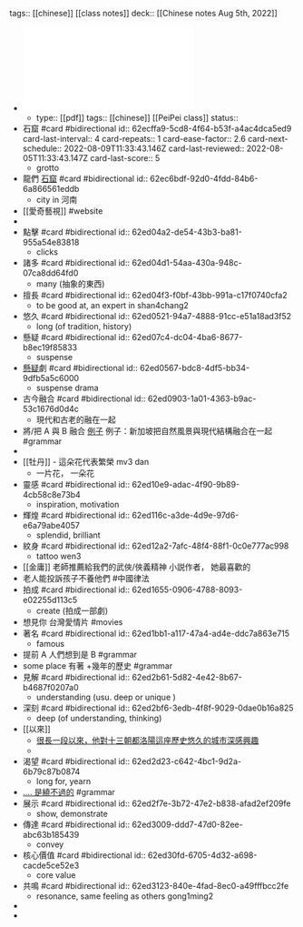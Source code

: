 tags:: [[chinese]] [[class notes]]
deck:: [[Chinese notes Aug 5th, 2022]]

- ![魅力古城洛阳.pdf](../assets/魅力古城洛阳_1659699538603_0.pdf)
	- type:: [[pdf]] 
	  tags:: [[chinese]] [[PeiPei class]]
	  status::
- 石窟 #card #bidirectional
  id:: 62ecffa9-5cd8-4f64-b53f-a4ac4dca5ed9
  card-last-interval:: 4
  card-repeats:: 1
  card-ease-factor:: 2.6
  card-next-schedule:: 2022-08-09T11:33:43.146Z
  card-last-reviewed:: 2022-08-05T11:33:43.147Z
  card-last-score:: 5
	- grotto
- 龍們 [石窟](((62ecffa9-5cd8-4f64-b53f-a4ac4dca5ed9))) #card #bidirectional
  id:: 62ec6bdf-92d0-4fdd-84b6-6a866561eddb
	- city in 河南
- [[愛奇藝視]] #website
-
- 點擊 #card #bidirectional
  id:: 62ed04a2-de54-43b3-ba81-955a54e83818
	- clicks
- 諸多 #card #bidirectional
  id:: 62ed04d1-54aa-430a-948c-07ca8dd64fd0
	- many (抽象的東西)
- 擅長 #card #bidirectional
  id:: 62ed04f3-f0bf-43bb-991a-c17f0740cfa2
	- to be good at, an expert in shan4chang2
- 悠久 #card #bidirectional
  id:: 62ed0521-94a7-4888-91cc-e51a18ad3f52
	- long (of tradition, history)
- 懸疑 #card #bidirectional
  id:: 62ed07c4-dc04-4ba6-8677-b8ec19f85833
	- suspense
- [懸疑](((62ed07c4-dc04-4ba6-8677-b8ec19f85833)))劇 #card #bidirectional
  id:: 62ed0567-bdc8-4df5-bb34-9dfb5a5c6000
	- suspense drama
- 古今融合 #card #bidirectional
  id:: 62ed0903-1a01-4363-b9ac-53c1676d0d4c
	- 現代和古老的融在一起
- 將/把 A 與 B 融合
  [例子](((62ed2c47-a0f4-46c4-88b2-ec9022b1025f)))
  例子：新加坡把自然風景與現代結構融合在一起 #grammar
-
- [[牡丹]] - 這朵花代表繁榮 mv3 dan
	- 一片花， 一朵花
- 靈感 #card #bidirectional
  id:: 62ed10e9-adac-4f90-9b89-4cb58c8e73b4
	- inspiration, motivation
- 輝煌 #card #bidirectional
  id:: 62ed116c-a3de-4d9e-97d6-e6a79abe4057
	- splendid, brilliant
- 紋身 #card #bidirectional
  id:: 62ed12a2-7afc-48f4-88f1-0c0e777ac998
	- tattoo wen3
- [[金庸]] 
  老師推薦給我們的武俠/俠義精神 小説作者， 她最喜歡的
- 老人能投訴孩子不養他們 #中國律法
- 拍成 #card #bidirectional
  id:: 62ed1655-0906-4788-8093-e02255d113c5
	- create (拍成一部劇)
- 想見你
  台灣愛情片 #movies
- 著名 #card #bidirectional
  id:: 62ed1bb1-a117-47a4-ad4e-ddc7a863e715
	- famous
- 提前 A 人們想到是 B #grammar
- some place 有著 +幾年的歷史 #grammar
- 見解 #card #bidirectional
  id:: 62ed2b61-5d82-4e42-8b67-b4687f0207a0
	- understanding (usu. deep or unique )
- 深刻 #card #bidirectional
  id:: 62ed2bf6-3edb-4f8f-9029-0dae0b16a825
	- deep (of understanding, thinking)
- [[以來]]
	- [很長一段以來，他對十三朝都洛陽這座歷史悠久的城市深感興趣](((62ed2cef-274b-477a-a57f-9d6a50b5b3da)))
	-
- 渴望 #card #bidirectional
  id:: 62ed2d23-c642-4bc1-9d2a-6b79c87b0874
	- long for, yearn
- [.... 是繞不過的](((62ed2f72-aee3-4ff8-bd78-964e9d10e3ba))) #grammar
- 展示 #card #bidirectional
  id:: 62ed2f7e-3b72-47e2-b838-afad2ef209fe
	- show, demonstrate
- 傳達 #card #bidirectional
  id:: 62ed3009-ddd7-47d0-82ee-abc63b185439
	- convey
- 核心價值 #card #bidirectional
  id:: 62ed30fd-6705-4d32-a698-cacde5ce52e3
	- core value
- 共鳴 #card #bidirectional
  id:: 62ed3123-840e-4fad-8ec0-a49fffbcc2fe
	- resonance, same feeling as others gong1ming2
-
-